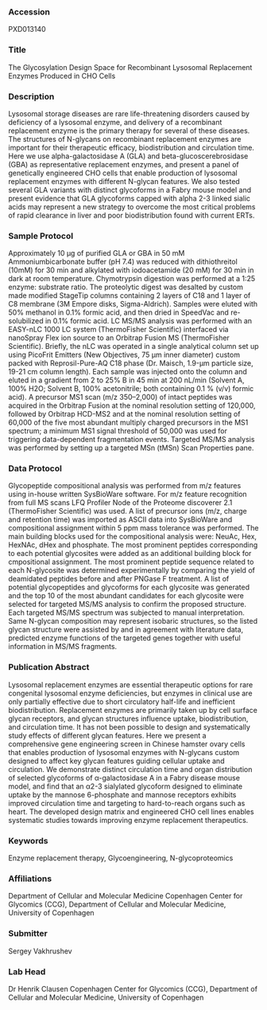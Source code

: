 ### Accession
PXD013140

### Title
The Glycosylation Design Space for Recombinant Lysosomal Replacement Enzymes Produced in CHO Cells

### Description
Lysosomal storage diseases are rare life-threatening disorders caused by deficiency of a lysosomal enzyme, and delivery of a recombinant replacement enzyme is the primary therapy for several of these diseases. The structures of N-glycans on recombinant replacement enzymes are important for their therapeutic efficacy, biodistribution and circulation time. Here we use alpha-galactosidase A (GLA) and beta-glucoscerebrosidase (GBA) as representative replacement enzymes, and present a panel of genetically engineered CHO cells that enable production of lysosomal replacement enzymes with different N-glycan features. We also tested several GLA variants with distinct glycoforms in a Fabry mouse model and present evidence that GLA glycoforms capped with alpha 2-3 linked sialic acids may represent a new strategy to overcome the most critical problems of rapid clearance in liver and poor biodistribution found with current ERTs.

### Sample Protocol
Approximately 10 μg of purified GLA or GBA in 50 mM Ammoniumbicarbonate buffer (pH 7.4) was reduced with dithiothreitol (10mM) for 30 min and alkylated with iodoacetamide (20 mM) for 30 min in dark at room temperature. Chymotrypsin digestion was performed at a 1:25 enzyme: substrate ratio. The proteolytic digest was desalted by custom made modified StageTip columns containing 2 layers of C18 and 1 layer of C8 membrane (3M Empore disks, Sigma-Aldrich). Samples were eluted with 50% methanol in 0.1% formic acid, and then dried in SpeedVac and re-solubilized in 0.1% formic acid. LC MS/MS analysis was performed with an EASY-nLC 1000 LC system (ThermoFisher Scientific) interfaced via nanoSpray Flex ion source to an Orbitrap Fusion MS (ThermoFisher Scientific). Briefly, the nLC was operated in a single analytical column set up using PicoFrit Emitters (New Objectives, 75 μm inner diameter) custom packed with Reprosil-Pure-AQ C18 phase (Dr. Maisch, 1.9-μm particle size, 19-21 cm column length). Each sample was injected onto the column and eluted in a gradient from 2 to 25% B in 45 min at 200 nL/min (Solvent A, 100% H2O; Solvent B, 100% acetonitrile; both containing 0.1 % (v/v) formic acid). A precursor MS1 scan (m/z 350–2,000) of intact peptides was acquired in the Orbitrap Fusion at the nominal resolution setting of 120,000, followed by Orbitrap HCD-MS2 and at the nominal resolution setting of 60,000 of the five most abundant multiply charged precursors in the MS1 spectrum; a minimum MS1 signal threshold of 50,000 was used for triggering data-dependent fragmentation events. Targeted MS/MS analysis was performed by setting up a targeted MSn (tMSn) Scan Properties pane.

### Data Protocol
Glycopeptide compositional analysis was performed from m/z features using in-house written SysBioWare software. For m/z feature recognition from full MS scans LFQ Profiler Node of the Proteome discoverer 2.1 (ThermoFisher Scientific) was used. A list of precursor ions (m/z, charge and retention time) was imported as ASCII data into SysBioWare and compositional assignment within 5 ppm mass tolerance was performed. The main building blocks used for the compositional analysis were: NeuAc, Hex, HexNAc, dHex and phosphate. The most prominent peptides corresponding to each potential glycosites were added as an additional building block for cmpositional assignment. The most prominent peptide sequence related to each N-glycosite was determined experimentally by comparing the yield of deamidated peptides before and after PNGase F treatment. A list of potential glycopeptides and glycoforms for each glycosite was generated and the top 10 of the most abundant candidates for each glycosite were selected for targeted MS/MS analysis to confirm the proposed structure. Each targeted MS/MS spectrum was subjected to manual interpretation. Same N-glycan composition may represent isobaric structures, so the listed glycan structure were assisted by and in agreement with literature data, predicted enzyme functions of the targeted genes together with useful information in MS/MS fragments.

### Publication Abstract
Lysosomal replacement enzymes are essential therapeutic options for rare congenital lysosomal enzyme deficiencies, but enzymes in clinical use are only partially effective due to short circulatory half-life and inefficient biodistribution. Replacement enzymes are primarily taken up by cell surface glycan receptors, and glycan structures influence uptake, biodistribution, and circulation time. It has not been possible to design and systematically study effects of different glycan features. Here we present a comprehensive gene engineering screen in Chinese hamster ovary cells that enables production of lysosomal enzymes with N-glycans custom designed to affect key glycan features guiding cellular uptake and circulation. We demonstrate distinct circulation time and organ distribution of selected glycoforms of &#x3b1;-galactosidase A in a Fabry disease mouse model, and find that an &#x3b1;2-3 sialylated glycoform designed to eliminate uptake by the mannose 6-phosphate and mannose receptors exhibits improved circulation time and targeting to hard-to-reach organs such as heart. The developed design matrix and engineered CHO cell lines enables systematic studies towards improving enzyme replacement therapeutics.

### Keywords
Enzyme replacement therapy, Glycoengineering, N-glycoproteomics

### Affiliations
Department of Cellular and Molecular Medicine
Copenhagen Center for Glycomics (CCG), Department of Cellular and Molecular Medicine, University of Copenhagen

### Submitter
Sergey Vakhrushev

### Lab Head
Dr Henrik Clausen
Copenhagen Center for Glycomics (CCG), Department of Cellular and Molecular Medicine, University of Copenhagen


